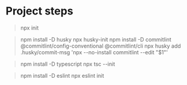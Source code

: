 # Project steps

> npx init

> npm install -D husky
> npx husky-init
> npm install -D commitlint @commitlint/config-conventional @commitlint/cli
> npx husky add .husky/commit-msg 'npx --no-install commitlint --edit "$1"'

> npm install -D typescript
> npx tsc --init

> npm install -D eslint
> npx eslint init
